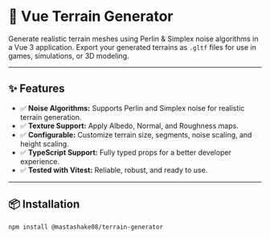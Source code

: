 # 🌋 Vue Terrain Generator
Generate realistic terrain meshes using Perlin & Simplex noise algorithms in a Vue 3 application. Export your generated terrains as `.gltf` files for use in games, simulations, or 3D modeling.

---

## ✨ Features
- ✅ **Noise Algorithms:** Supports Perlin and Simplex noise for realistic terrain generation.
- ✅ **Texture Support:** Apply Albedo, Normal, and Roughness maps.
- ✅ **Configurable:** Customize terrain size, segments, noise scaling, and height scaling.
- ✅ **TypeScript Support:** Fully typed props for a better developer experience.
- ✅ **Tested with Vitest:** Reliable, robust, and ready to use.

---

## 📦 Installation
```bash
npm install @mastashake08/terrain-generator
